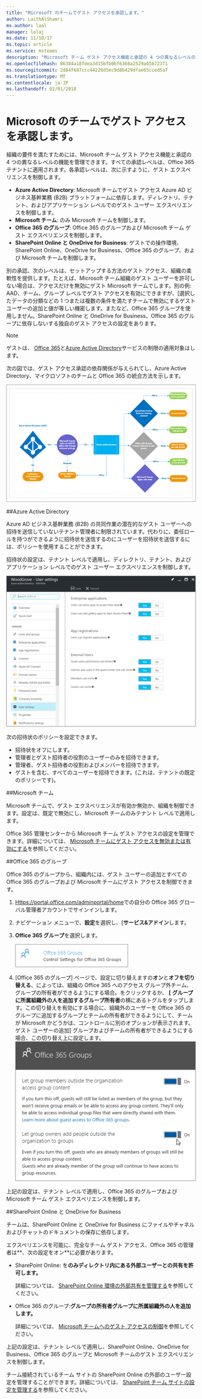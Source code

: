 ```yaml
---
title: "Microsoft のチームでゲスト アクセスを承認します。"
author: LaithAlShamri
ms.author: laal
manager: lolaj
ms.date: 11/10/17
ms.topic: article
ms.service: msteams
description: "Microsoft チーム ゲスト アクセス機能と承認の 4 つの異なるレベルの機能を管理します。"
ms.openlocfilehash: 86384a18fdea3d15bfb0bf6368a2529a05872371
ms.sourcegitcommit: 2d84f687ccc44220d5ec9d8b429dfae65cced5a7
ms.translationtype: MT
ms.contentlocale: ja-JP
ms.lasthandoff: 02/01/2018
---
```

<a name="authorize-guest-access-in-microsoft-teams"></a>Microsoft のチームでゲスト アクセスを承認します。
===========================================

組織の要件を満たすためには、Microsoft チーム ゲスト アクセス機能と承認の 4 つの異なるレベルの機能を管理できます。すべての承認レベルは、Office 365 テナントに適用されます。各承認レベルは、次に示すように、ゲスト エクスペリエンスを制御します。
- **Azure Active Directory**: Microsoft チームでゲスト アクセス Azure AD ビジネス基幹業務 (B2B) プラットフォームに依存します。ディレクトリ、テナント、およびアプリケーション レベルでのゲスト ユーザー エクスペリエンスを制御します。 
- **Microsoft チーム**: のみ Microsoft チームを制御します。 
- **Office 365 のグループ**: Office 365 のグループおよび Microsoft チーム ゲスト エクスペリエンスを制御します。
- **SharePoint Online と OneDrive for Business**: ゲストでの操作環境、SharePoint Online、OneDrive for Business、Office 365 のグループ、および Microsoft チームを制御します。

別の承認、次のレベルは、セットアップする方法のゲスト アクセス、組織の柔軟性を提供します。たとえば、Microsoft チーム組織のゲスト ユーザーを許可しない場合は、アクセスだけを無効にゲスト Microsoft チームでします。別の例: AAD、チーム、グループ レベルでゲスト アクセスを有効にできますが、[選択したデータの分類などの 1 つまたは複数の条件を満たすチームで無効にするゲスト ユーザーの追加と値が等しい機密します。またなど、Office 365 グループを使用しません。SharePoint Online と OneDrive for Business、Office 365 のグループに依存しないする独自のゲスト アクセスの設定をあります。 

> [!NOTE]
> ゲストは、 [Office 365](https://go.microsoft.com/fwlink/p/?linkid=282347)と[Azure Active Directory](https://go.microsoft.com/fwlink/p/?linkid=853019)サービスの制限の適用対象はします。 

  次の図では、ゲスト アクセス承認の依存関係が与えられてし、Azure Active Directory、マイクロソフトのチームと Office 365 の統合方法を示します。


![ゲスト アクセスの承認の依存関係の図。](media/teams_dependencies_image1.png)


##<a name="azure-active-directory"></a>Azure Active Directory

Azure AD ビジネス基幹業務 (B2B) の共同作業の潜在的なゲスト ユーザーへの招待を送信していないテナント管理者に制限されています。代わりに、委任ロールを持つができるように招待状を送信するのにユーザーを招待状を送信するには、ポリシーを使用することができます。

招待状の設定は、テナント レベルで適用し、ディレクトリ、テナント、およびアプリケーション レベルでのゲスト ユーザー エクスペリエンスを制御します。


![Azure Active Directory ポータルのスクリーン ショットのユーザー設定します。](media/teams_dependencies_image2.png)


次の招待状のポリシーを設定できます。
- 招待状をオフにします。
- 管理者とゲスト招待者の役割のユーザーのみを招待できます。
- 管理者、ゲスト招待者の役割およびメンバーを招待できます。
- ゲストを含む、すべてのユーザーを招待できます。(これは、テナントの既定のポリシーです)。


##<a name="microsoft-teams"></a>Microsoft チーム

Microsoft チームで、ゲスト エクスペリエンスが有効か無効か、組織を制御できます。設定は、既定で無効にし、Microsoft チームのみテナント レベルで適用します。



Office 365 管理センターから Microsoft チーム ゲスト アクセスの設定を管理できます。詳細については、 [Microsoft チームにゲスト アクセスを無効または有効にする](set-up-guests.md)を参照してください。 


##<a name="office-365-groups"></a>Office 365 のグループ

Office 365 のグループから、組織内には、ゲスト ユーザーの追加とすべての Office 365 のグループおよび Microsoft チームにゲスト アクセスを制御できます。

1. [Https://portal.office.com/adminportal/home](https://portal.office.com/adminportal/home)での自分の Office 365 グローバル管理者アカウントでサインインします。
    
  
2. ナビゲーション メニューで、**設定**を選択し、[**サービス&amp;アドイン**します。
    
  
3. **Office 365 グループ**を選択します。
    
     ![Office 365 のグループ](media/e25a7920-254c-4da3-bc5f-a8c7f6b61423.png)
  

  

  
4. [Office 365 のグループ] ページで、設定に切り替えますの**オン**と**オフを切り替える**、によっては、組織の Office 365 へのアクセス グループ外チーム、グループの所有者ができるようにする場合。をクリックするか、 **[** **グループに所属組織外の人を追加するグループ所有者**の横にあるトグルをタップします。この切り替えを有効にする場合に、組織外のユーザーを Office 365 のグループに追加するグループとチームの所有者ができるようにして、チームが Microsoft かどうかは、コントロールに別のオプションが表示されます。ゲスト ユーザーの追加] グループおよびチームの所有者ができるようにする場合、この切り替え上に設定します。![スクリーン ショットは、グループ コンテンツには、組織のアクセスの外側のグループのメンバーができるようにして、組織外のユーザーをグループに追加するグループの所有者をオンにするオプションを使用して、Office 365 グループ パネルを示しています。](media/eee77abd-4425-4585-91a8-5541c17ee7b2.png)




上記の設定は、テナント レベルで適用し、Office 365 のグループおよび Microsoft チーム ゲスト エクスペリエンスを制御します。


##<a name="sharepoint-online-and-onedrive-for-business"></a>SharePoint Online と OneDrive for Business

チームは、SharePoint Online と OneDrive for Business にファイルやチャネルおよびチャットのドキュメントの保存に依存します。  
  
    
    
エクスペリエンスを可能に、完全なチーム ゲスト アクセス、Office 365 の管理者は**、次の設定をオン**に必要があります。
  
    
    

- SharePoint Online: を**のみディレクトリ内にある外部ユーザーとの共有を許可します。**
    
    詳細については、 [SharePoint Online 環境の外部共有を管理する](https://support.office.com/en-us/article/Manage-external-sharing-for-your-SharePoint-Online-environment-c8a462eb-0723-4b0b-8d0a-70feafe4be85)を参照してください。
    
  
- Office 365 のグループ:**グループの所有者グループに所属組織外の人を追加します。**
    
    詳細については、 [Microsoft チームへのゲスト アクセスの制御](#controlguest)を参照してください。
  

上記の設定は、テナント レベルで適用し、SharePoint Online、OneDrive for Business、Office 365 のグループと Microsoft チームのゲスト エクスペリエンスを制御します。


チーム接続されているチーム サイトの SharePoint Online の外部のユーザー設定を管理することができます。詳細については、 [SharePoint チーム サイトの設定を管理する](https://support.office.com/en-us/article/Manage-your-SharePoint-team-site-settings-8376034d-d0c7-446e-9178-6ab51c58df42)を参照してください。